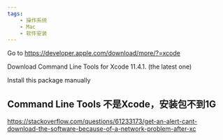 ```yaml
---
tags:
    - 操作系统
    - Mac
    - 软件安装
---
```


Go to https://developer.apple.com/download/more/?=xcode

Download Command Line Tools for Xcode 11.4.1. (the latest one)

Install this package manually

## Command Line Tools 不是Xcode，安装包不到1G

https://stackoverflow.com/questions/61233173/get-an-alert-cant-download-the-software-because-of-a-network-problem-after-xc